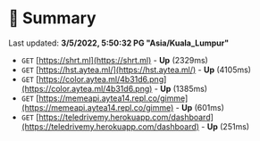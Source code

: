 # 📖 Summary
Last updated: **3/5/2022, 5:50:32 PG "Asia/Kuala_Lumpur"**

- `GET` [https://shrt.ml](https://shrt.ml) - **Up** (2329ms)
- `GET` [https://hst.aytea.ml/](https://hst.aytea.ml/) - **Up** (4105ms)
- `GET` [https://color.aytea.ml/4b31d6.png](https://color.aytea.ml/4b31d6.png) - **Up** (1385ms)
- `GET` [https://memeapi.aytea14.repl.co/gimme](https://memeapi.aytea14.repl.co/gimme) - **Up** (601ms)
- `GET` [https://teledrivemy.herokuapp.com/dashboard](https://teledrivemy.herokuapp.com/dashboard) - **Up** (251ms)

